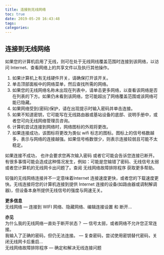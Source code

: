 ```yaml
---
title: 连接到无线网络
toc: true
date: 2019-05-20 16:43:48
tags:
categories:
---
```






## 连接到无线网络  


如果您的计算机启用了无线，则可在处于无线网线覆盖范围时连接到该网络，以访问 Internet、查看网络上的共享文件以及执行其他操作。
1. 如果计算机上有无线硬件开关，请确保打开该开关。  
2. 单击顶部面板中的网络菜单，然后查找所需的网络。
3. 如果您的无线网络名称未出现在列表中，请单击更多网络，以查看该网络是否在列表的下方。如果仍未看到该网络，您可能超出了网络覆盖范围或该网络可能已隐藏。  
4. 如果网络受到(密码)保护，请在出现提示时输入密码并单击连接。  
5. 如果不知道密钥，它可能写在无线路由器或基站设备的底部、说明手册中，或者您可向无线网络管理员咨询。  
6. 计算机尝试连接到网络时，网络图标的外观将更改。  
7. 如果连接成功，该图标将更改为类似 wifi 标志的图标。图标上的信号格数越多，表示与网络的连接越强。如果信号格数很少，则表示连接较弱且可能不太稳定。

如果连接不成功， 也许会要求您再次输入密码 或者它可能会告诉您连接已断开。有很多事情可能会造成这种情况发生，例如：可能是您输错了密码、无线信号太弱或者您计算机的无线网卡出问题了。查阅 无线网络故障排除程序 获取更多帮助。

较强的无线网络连接并不一定意味着Internet 连接速度更快，或者您的下载速度更快。无线连接将您的计算机连接到提供 Internet 连接的设备(如路由器或调制解调器)，但设备本身所提供无线信号的强度与网速无关。  


**更多信息**  
无线网络 — 连接到 WIFI 网络、隐藏网络、编辑连接设置 和 断开…

**亦见**  
 为什么我的无线网络一直处于断开状态？ — 信号太弱，或者网络不允许您正常连接。  
 我输入了正确的密码，但仍无法连接。 — 复查密码，尝试使用密钥替代密码，关闭无线网卡后重启…  
 无线网络故障排除程序 — 确定和解决无线连接问题


